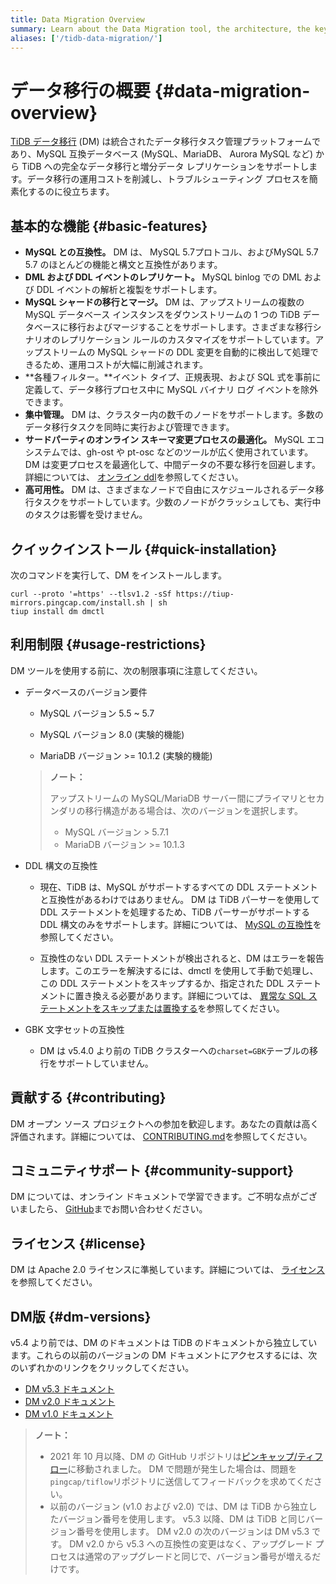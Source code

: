 ```yaml
---
title: Data Migration Overview
summary: Learn about the Data Migration tool, the architecture, the key components, and features.
aliases: ['/tidb-data-migration/']
---
```


<!-- markdownlint-disable MD007 -->

# データ移行の概要 {#data-migration-overview}

<!--
![star](https://img.shields.io/github/stars/pingcap/tiflow?style=for-the-badge&logo=github) ![license](https://img.shields.io/github/license/pingcap/tiflow?style=for-the-badge) ![forks](https://img.shields.io/github/forks/pingcap/tiflow?style=for-the-badge)
-->

[TiDB データ移行](https://github.com/pingcap/dm) (DM) は統合されたデータ移行タスク管理プラットフォームであり、MySQL 互換データベース (MySQL、MariaDB、 Aurora MySQL など) から TiDB への完全なデータ移行と増分データ レプリケーションをサポートします。データ移行の運用コストを削減し、トラブルシューティング プロセスを簡素化するのに役立ちます。

## 基本的な機能 {#basic-features}

-   **MySQL との互換性。** DM は、 MySQL 5.7プロトコル、およびMySQL 5.7 5.7 のほとんどの機能と構文と互換性があります。
-   **DML および DDL イベントのレプリケート。** MySQL binlog での DML および DDL イベントの解析と複製をサポートします。
-   **MySQL シャードの移行とマージ。** DM は、アップストリームの複数の MySQL データベース インスタンスをダウンストリームの 1 つの TiDB データベースに移行およびマージすることをサポートします。さまざまな移行シナリオのレプリケーション ルールのカスタマイズをサポートしています。アップストリームの MySQL シャードの DDL 変更を自動的に検出して処理できるため、運用コストが大幅に削減されます。
-   **各種フィルター。**イベント タイプ、正規表現、および SQL 式を事前に定義して、データ移行プロセス中に MySQL バイナリ ログ イベントを除外できます。
-   **集中管理。** DM は、クラスター内の数千のノードをサポートします。多数のデータ移行タスクを同時に実行および管理できます。
-   **サードパーティのオンライン スキーマ変更プロセスの最適化。** MySQL エコシステムでは、gh-ost や pt-osc などのツールが広く使用されています。 DM は変更プロセスを最適化して、中間データの不要な移行を回避します。詳細については、 [オンライン ddl](/dm/dm-key-features.md#online-ddl-tools)を参照してください。
-   **高可用性。** DM は、さまざまなノードで自由にスケジュールされるデータ移行タスクをサポートしています。少数のノードがクラッシュしても、実行中のタスクは影響を受けません。

## クイックインストール {#quick-installation}

次のコマンドを実行して、DM をインストールします。


```shell
curl --proto '=https' --tlsv1.2 -sSf https://tiup-mirrors.pingcap.com/install.sh | sh
tiup install dm dmctl
```

## 利用制限 {#usage-restrictions}

DM ツールを使用する前に、次の制限事項に注意してください。

-   データベースのバージョン要件

    -   MySQL バージョン 5.5 ~ 5.7

    -   MySQL バージョン 8.0 (実験的機能)

    -   MariaDB バージョン &gt;= 10.1.2 (実験的機能)

    > **ノート：**
    >
    > アップストリームの MySQL/MariaDB サーバー間にプライマリとセカンダリの移行構造がある場合は、次のバージョンを選択します。
    >
    > -   MySQL バージョン &gt; 5.7.1
    > -   MariaDB バージョン &gt;= 10.1.3

-   DDL 構文の互換性

    -   現在、TiDB は、MySQL がサポートするすべての DDL ステートメントと互換性があるわけではありません。 DM は TiDB パーサーを使用して DDL ステートメントを処理するため、TiDB パーサーがサポートする DDL 構文のみをサポートします。詳細については、 [MySQL の互換性](/mysql-compatibility.md#ddl)を参照してください。

    -   互換性のない DDL ステートメントが検出されると、DM はエラーを報告します。このエラーを解決するには、dmctl を使用して手動で処理し、この DDL ステートメントをスキップするか、指定された DDL ステートメントに置き換える必要があります。詳細については、 [異常な SQL ステートメントをスキップまたは置換する](/dm/dm-faq.md#how-to-handle-incompatible-ddl-statements)を参照してください。

-   GBK 文字セットの互換性

    -   DM は v5.4.0 より前の TiDB クラスターへの`charset=GBK`テーブルの移行をサポートしていません。

## 貢献する {#contributing}

DM オープン ソース プロジェクトへの参加を歓迎します。あなたの貢献は高く評価されます。詳細については、 [CONTRIBUTING.md](https://github.com/pingcap/tiflow/blob/master/dm/CONTRIBUTING.md)を参照してください。

## コミュニティサポート {#community-support}

DM については、オンライン ドキュメントで学習できます。ご不明な点がございましたら、 [GitHub](https://github.com/pingcap/tiflow/tree/master/dm)までお問い合わせください。

## ライセンス {#license}

DM は Apache 2.0 ライセンスに準拠しています。詳細については、 [ライセンス](https://github.com/pingcap/tiflow/blob/master/LICENSE)を参照してください。

## DM版 {#dm-versions}

v5.4 より前では、DM のドキュメントは TiDB のドキュメントから独立しています。これらの以前のバージョンの DM ドキュメントにアクセスするには、次のいずれかのリンクをクリックしてください。

-   [DM v5.3 ドキュメント](https://docs.pingcap.com/tidb-data-migration/v5.3)
-   [DM v2.0 ドキュメント](https://docs.pingcap.com/tidb-data-migration/v2.0/)
-   [DM v1.0 ドキュメント](https://docs.pingcap.com/tidb-data-migration/v1.0/)

> **ノート：**
>
> -   2021 年 10 月以降、DM の GitHub リポジトリは[ピンキャップ/ティフロー](https://github.com/pingcap/tiflow/tree/master/dm)に移動されました。 DM で問題が発生した場合は、問題を`pingcap/tiflow`リポジトリに送信してフィードバックを求めてください。
> -   以前のバージョン (v1.0 および v2.0) では、DM は TiDB から独立したバージョン番号を使用します。 v5.3 以降、DM は TiDB と同じバージョン番号を使用します。 DM v2.0 の次のバージョンは DM v5.3 です。 DM v2.0 から v5.3 への互換性の変更はなく、アップグレード プロセスは通常のアップグレードと同じで、バージョン番号が増えるだけです。
